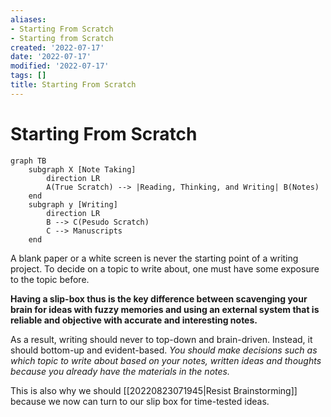 ```yaml
---
aliases:
- Starting From Scratch
- Starting from Scratch
created: '2022-07-17'
date: '2022-07-17'
modified: '2022-07-17'
tags: []
title: Starting From Scratch
---
```


# Starting From Scratch

```mermaid
graph TB
    subgraph X [Note Taking]
        direction LR
        A(True Scratch) --> |Reading, Thinking, and Writing| B(Notes)
    end
    subgraph y [Writing]
        direction LR
        B --> C(Pesudo Scratch)
        C --> Manuscripts
    end
```

A blank paper or a white screen is never the starting point of a writing project. To decide on a topic to write about, one must have some exposure to the topic before.

**Having a slip-box thus is the key difference between scavenging your brain for ideas with fuzzy memories and using an external system that is reliable and objective with accurate and interesting notes.**

As a result, writing should never to top-down and brain-driven. Instead, it should bottom-up and evident-based. *You should make decisions such as which topic to write about based on your notes, written ideas and thoughts because you already have the materials in the notes.*

This is also why we should [[20220823071945|Resist Brainstorming]] because we now can turn to our slip box for time-tested ideas.